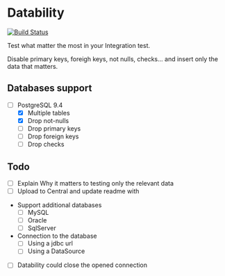 # Datability

[![Build Status](https://travis-ci.org/tomsquest/datability.svg?branch=master)](https://travis-ci.org/tomsquest/datability)

Test what matter the most in your Integration test.

Disable primary keys, foreigh keys, not nulls, checks... and insert only the data that matters.

## Databases support

* [ ] PostgreSQL 9.4
  * [x] Multiple tables
  * [x] Drop not-nulls
  * [ ] Drop primary keys
  * [ ] Drop foreign keys
  * [ ] Drop checks

## Todo

* [ ] Explain Why it matters to testing only the relevant data
* [ ] Upload to Central and update readme with <dependency>
* Support additional databases
  * [ ] MySQL
  * [ ] Oracle
  * [ ] SqlServer
* Connection to the database
  * [ ] Using a jdbc url
  * [ ] Using a DataSource
* [ ] Datability could close the opened connection
